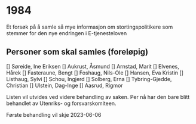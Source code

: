 # 1984

Et forsøk på å samle så mye informasjon om stortingspolitikere som stemmer for den nye endringen i E-tjenesteloven

## Personer som skal samles (foreløpig)

[] Søreide, Ine Eriksen
[] Aukrust, Åsmund
[] Arnstad, Marit
[] Elvenes, Hårek
[] Fasteraune, Bengt
[] Foshaug, Nils-Ole
[] Hansen, Eva Kristin
[] Listhaug, Sylvi
[] Schou, Ingjerd
[] Solberg, Erna
[] Tybring-Gjedde, Christian
[] Ulstein, Dag-Inge
[] Aasrud, Rigmor

Listen vil utvides ved videre behandling av saken. Per nå har den bare blitt behandlet av Utenriks- og forsvarskomiteen.

Første behandling vil skje 2023-06-06

